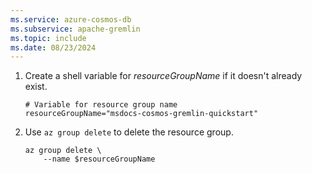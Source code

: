 ```yaml
---
ms.service: azure-cosmos-db
ms.subservice: apache-gremlin
ms.topic: include
ms.date: 08/23/2024
---
```


1. Create a shell variable for *resourceGroupName* if it doesn't already exist.

    ```azurecli-interactive
    # Variable for resource group name
    resourceGroupName="msdocs-cosmos-gremlin-quickstart"
    ```

1. Use `az group delete` to delete the resource group.

    ```azurecli-interactive
    az group delete \
        --name $resourceGroupName
    ```
